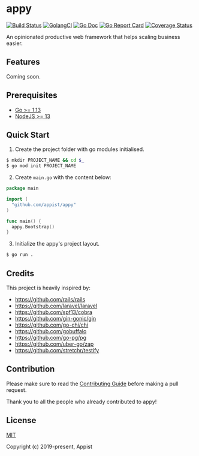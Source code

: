 # appy

[![Build Status](https://github.com/appist/appy/workflows/Unit%20Test/badge.svg)](https://github.com/appist/appy/actions?workflow=Unit+Test)
[![GolangCI](https://golangci.com/badges/github.com/appist/appy.svg)](https://golangci.com/r/github.com/appist/appy)
[![Go Doc](http://img.shields.io/badge/godoc-reference-5272B4.svg)](http://godoc.org/github.com/appist/appy)
[![Go Report Card](https://goreportcard.com/badge/github.com/appist/appy)](https://goreportcard.com/report/github.com/appist/appy)
[![Coverage Status](https://img.shields.io/codecov/c/gh/appist/appy.svg?logo=codecov)](https://codecov.io/gh/appist/appy)

An opinionated productive web framework that helps scaling business easier.

## Features

Coming soon.

## Prerequisites

- [Go >= 1.13](https://golang.org/dl/)
- [NodeJS >= 13](https://nodejs.org/en/download/)

## Quick Start

1. Create the project folder with go modules initialised.

```sh
$ mkdir PROJECT_NAME && cd $_
$ go mod init PROJECT_NAME
```

2. Create `main.go` with the content below:

```go
package main

import (
  "github.com/appist/appy"
)

func main() {
  appy.Bootstrap()
}
```

3. Initialize the appy's project layout.

```sh
$ go run .
```

## Credits

This project is heavily inspired by:

- https://github.com/rails/rails
- https://github.com/laravel/laravel
- https://github.com/spf13/cobra
- https://github.com/gin-gonic/gin
- https://github.com/go-chi/chi
- https://github.com/gobuffalo
- https://github.com/go-pg/pg
- https://github.com/uber-go/zap
- https://github.com/stretchr/testify

## Contribution

Please make sure to read the [Contributing Guide](https://github.com/appist/appy/blob/master/.github/CONTRIBUTING.md) before making a pull request.

Thank you to all the people who already contributed to appy!

## License

[MIT](http://opensource.org/licenses/MIT)

Copyright (c) 2019-present, Appist
